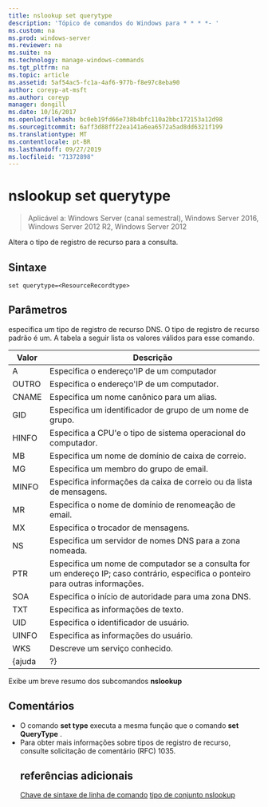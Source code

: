 ```yaml
---
title: nslookup set querytype
description: 'Tópico de comandos do Windows para * * * *- '
ms.custom: na
ms.prod: windows-server
ms.reviewer: na
ms.suite: na
ms.technology: manage-windows-commands
ms.tgt_pltfrm: na
ms.topic: article
ms.assetid: 5af54ac5-fc1a-4af6-977b-f8e97c8eba90
author: coreyp-at-msft
ms.author: coreyp
manager: dongill
ms.date: 10/16/2017
ms.openlocfilehash: bc0eb19fd66e738b4bfc110a2bbc172153a12d98
ms.sourcegitcommit: 6aff3d88ff22ea141a6ea6572a5ad8dd6321f199
ms.translationtype: MT
ms.contentlocale: pt-BR
ms.lasthandoff: 09/27/2019
ms.locfileid: "71372898"
---
```

# <a name="nslookup-set-querytype"></a>nslookup set querytype

>Aplicável a: Windows Server (canal semestral), Windows Server 2016, Windows Server 2012 R2, Windows Server 2012

Altera o tipo de registro de recurso para a consulta.
## <a name="syntax"></a>Sintaxe
```
set querytype=<ResourceRecordtype>
```
## <a name="parameters"></a>Parâmetros
<ResourceRecordtype> especifica um tipo de registro de recurso DNS. O tipo de registro de recurso padrão é um. A tabela a seguir lista os valores válidos para esse comando.

| Valor |                                                   Descrição                                                   |
|-------|-----------------------------------------------------------------------------------------------------------------|
|   A   |                                      Especifica o endereço&#39;IP de um computador                                      |
|  OUTRO  |                                     Especifica o endereço&#39;IP de um computador.                                      |
| CNAME |                                    Especifica um nome canônico para um alias.                                     |
|  GID  |                                  Especifica um identificador de grupo de um nome de grupo.                                  |
| HINFO |                          Especifica a CPU&#39;e o tipo de sistema operacional do computador.                           |
|  MB   |                                        Especifica um nome de domínio de caixa de correio.                                         |
|  MG   |                                         Especifica um membro do grupo de email.                                          |
| MINFO |                                   Especifica informações da caixa de correio ou da lista de mensagens.                                   |
|  MR   |                                     Especifica o nome de domínio de renomeação de email.                                      |
|  MX   |                                          Especifica o trocador de mensagens.                                          |
|  NS   |                                 Especifica um servidor de nomes DNS para a zona nomeada.                                 |
|  PTR  | Especifica um nome de computador se a consulta for um endereço IP; caso contrário, especifica o ponteiro para outras informações. |
|  SOA  |                                Especifica o início de autoridade para uma zona DNS.                                 |
|  TXT  |                                         Especifica as informações de texto.                                         |
|  UID  |                                         Especifica o identificador de usuário.                                          |
| UINFO |                                         Especifica as informações do usuário.                                         |
|  WKS  |                                         Descreve um serviço conhecido.                                         |
| {ajuda |                                                       ?}                                                        |

Exibe um breve resumo dos subcomandos <strong>nslookup</strong>
## <a name="remarks"></a>Comentários
- O comando <strong>set type</strong> executa a mesma função que o comando <strong>set QueryType</strong> .
- Para obter mais informações sobre tipos de registro de recurso, consulte solicitação de comentário (RFC) 1035.
  ## <a name="additional-references"></a>referências adicionais
  <a href="command-line-syntax-key.md" data-raw-source="[Command-Line Syntax Key](command-line-syntax-key.md)">Chave de sintaxe de linha de comando</a>
  <a href="nslookup-set-type.md" data-raw-source="[nslookup set type](nslookup-set-type.md)">tipo de conjunto nslookup</a>
